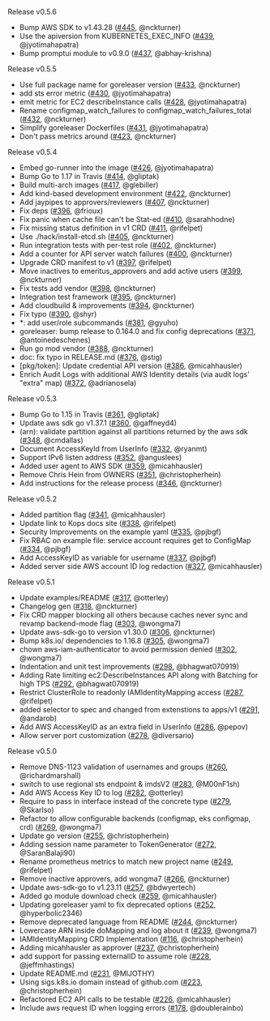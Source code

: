 Release v0.5.6
* Bump AWS SDK to v1.43.28 ([#445](https://github.com/kubernetes-sigs/aws-iam-authenticator/pull/445), @nckturner)
* Use the apiversion from KUBERNETES_EXEC_INFO ([#439](https://github.com/kubernetes-sigs/aws-iam-authenticator/pull/439), @jyotimahapatra)
* Bump promptui module to v0.9.0 ([#437](https://github.com/kubernetes-sigs/aws-iam-authenticator/pull/437), @abhay-krishna)

Release v0.5.5
* Use full package name for goreleaser version ([#433](https://github.com/kubernetes-sigs/aws-iam-authenticator/pull/433), @nckturner)
* add sts error metric ([#430](https://github.com/kubernetes-sigs/aws-iam-authenticator/pull/430), @jyotimahapatra)
* emit metric for EC2 describeInstance calls ([#428](https://github.com/kubernetes-sigs/aws-iam-authenticator/pull/428), @jyotimahapatra)
* Rename configmap_watch_failures to configmap_watch_failures_total ([#432](https://github.com/kubernetes-sigs/aws-iam-authenticator/pull/432), @nckturner)
* Simplify goreleaser Dockerfiles ([#431](https://github.com/kubernetes-sigs/aws-iam-authenticator/pull/431), @jyotimahapatra)
* Don't pass metrics around ([#423](https://github.com/kubernetes-sigs/aws-iam-authenticator/pull/423), @nckturner)

Release v0.5.4
* Embed go-runner into the image ([#426](https://github.com/kubernetes-sigs/aws-iam-authenticator/pull/426), @jyotimahapatra)
* Bump Go to 1.17 in Travis ([#414](https://github.com/kubernetes-sigs/aws-iam-authenticator/pull/414), @gliptak)
* Build multi-arch images ([#417](https://github.com/kubernetes-sigs/aws-iam-authenticator/pull/417), @glebiller)
* Add kind-based development environment ([#422](https://github.com/kubernetes-sigs/aws-iam-authenticator/pull/422), @nckturner)
* Add jaypipes to approvers/reviewers ([#407](https://github.com/kubernetes-sigs/aws-iam-authenticator/pull/407), @nckturner)
* Fix deps ([#396](https://github.com/kubernetes-sigs/aws-iam-authenticator/pull/396), @frioux)
* Fix panic when cache file can't be Stat-ed ([#410](https://github.com/kubernetes-sigs/aws-iam-authenticator/pull/410), @sarahhodne)
* Fix missing status definition in v1 CRD ([#411](https://github.com/kubernetes-sigs/aws-iam-authenticator/pull/411), @rifelpet)
* Use ./hack/install-etcd.sh ([#405](https://github.com/kubernetes-sigs/aws-iam-authenticator/pull/405), @nckturner)
* Run integration tests with per-test role ([#402](https://github.com/kubernetes-sigs/aws-iam-authenticator/pull/402), @nckturner)
* Add a counter for API server watch failures ([#400](https://github.com/kubernetes-sigs/aws-iam-authenticator/pull/400), @nckturner)
* Upgrade CRD manifest to v1 ([#397](https://github.com/kubernetes-sigs/aws-iam-authenticator/pull/397), @rifelpet)
* Move inactives to emeritus_approvers and add active users ([#399](https://github.com/kubernetes-sigs/aws-iam-authenticator/pull/399), @nckturner)
* Fix tests add vendor ([#398](https://github.com/kubernetes-sigs/aws-iam-authenticator/pull/398), @nckturner)
* Integration test framework ([#395](https://github.com/kubernetes-sigs/aws-iam-authenticator/pull/395), @nckturner)
* Add cloudbuild & improvements ([#394](https://github.com/kubernetes-sigs/aws-iam-authenticator/pull/394), @nckturner)
* Fix typo ([#390](https://github.com/kubernetes-sigs/aws-iam-authenticator/pull/390), @shyr)
* *: add user/role subcommands ([#381](https://github.com/kubernetes-sigs/aws-iam-authenticator/pull/381), @gyuho)
* goreleaser: bump release to 0.164.0 and fix config deprecations ([#371](https://github.com/kubernetes-sigs/aws-iam-authenticator/pull/371), @antoinedeschenes)
* Run go mod vendor ([#388](https://github.com/kubernetes-sigs/aws-iam-authenticator/pull/388), @nckturner)
* doc: fix typo in RELEASE.md ([#376](https://github.com/kubernetes-sigs/aws-iam-authenticator/pull/376), @stig)
* [pkg/token]: Update credential API version ([#386](https://github.com/kubernetes-sigs/aws-iam-authenticator/pull/386), @micahhausler)
* Enrich Audit Logs with additional AWS Identity details (via audit logs' "extra" map) ([#372](https://github.com/kubernetes-sigs/aws-iam-authenticator/pull/372), @adrianosela)

Release v0.5.3
* Bump Go to 1.15 in Travis ([#361](https://github.com/kubernetes-sigs/aws-iam-authenticator/pull/361), @gliptak)
* Update aws sdk go v1.37.1 ([#360](https://github.com/kubernetes-sigs/aws-iam-authenticator/pull/360), @gaffneyd4)
* (arn): validate partition against all partitions returned by the aws sdk ([#348](https://github.com/kubernetes-sigs/aws-iam-authenticator/pull/348), @cmdallas)
* Document AccessKeyId from UserInfo ([#332](https://github.com/kubernetes-sigs/aws-iam-authenticator/pull/332), @ryanmt)
* Support IPv6 listen address ([#352](https://github.com/kubernetes-sigs/aws-iam-authenticator/pull/352), @anguslees)
* Added user agent to AWS SDK ([#359](https://github.com/kubernetes-sigs/aws-iam-authenticator/pull/359), @micahhausler)
* Remove Chris Hein from OWNERS ([#351](https://github.com/kubernetes-sigs/aws-iam-authenticator/pull/351), @christopherhein)
* Add instructions for the release process ([#346](https://github.com/kubernetes-sigs/aws-iam-authenticator/pull/346), @nckturner)

Release v0.5.2
* Added partition flag ([#341](https://github.com/kubernetes-sigs/aws-iam-authenticator/pull/341), @micahhausler)
* Update link to Kops docs site ([#338](https://github.com/kubernetes-sigs/aws-iam-authenticator/pull/338), @rifelpet)
* Security Improvements on the example yaml ([#335](https://github.com/kubernetes-sigs/aws-iam-authenticator/pull/335), @pjbgf)
* Fix RBAC on example file: service account requires get to ConfigMap ([#334](https://github.com/kubernetes-sigs/aws-iam-authenticator/pull/334), @pjbgf)
* Add AccessKeyID as variable for username ([#337](https://github.com/kubernetes-sigs/aws-iam-authenticator/pull/337), @pjbgf)
* Added server side AWS account ID log redaction ([#327](https://github.com/kubernetes-sigs/aws-iam-authenticator/pull/327), @micahhausler)

Release v0.5.1
* Update examples/README ([#317](https://github.com/kubernetes-sigs/aws-iam-authenticator/pull/317), @otterley)
* Changelog gen ([#318](https://github.com/kubernetes-sigs/aws-iam-authenticator/pull/318), @nckturner)
* Fix CRD mapper blocking all others because caches never sync  and revamp backend-mode flag ([#303](https://github.com/kubernetes-sigs/aws-iam-authenticator/pull/303), @wongma7)
* Update aws-sdk-go to version v1.30.0 ([#306](https://github.com/kubernetes-sigs/aws-iam-authenticator/pull/306), @nckturner)
* Bump k8s.io/ dependencies to 1.16.8 ([#305](https://github.com/kubernetes-sigs/aws-iam-authenticator/pull/305), @wongma7)
* chown aws-iam-authenticator to avoid permission denied ([#302](https://github.com/kubernetes-sigs/aws-iam-authenticator/pull/302), @wongma7)
* Indentation and unit test improvements ([#298](https://github.com/kubernetes-sigs/aws-iam-authenticator/pull/298), @bhagwat070919)
* Adding Rate limiting ec2:DescribeInstances API along with Batching for high TPS ([#292](https://github.com/kubernetes-sigs/aws-iam-authenticator/pull/292), @bhagwat070919)
* Restrict ClusterRole to readonly IAMIdentityMapping access ([#287](https://github.com/kubernetes-sigs/aws-iam-authenticator/pull/287), @rifelpet)
* added selector to spec and changed from extenstions to apps/v1 ([#291](https://github.com/kubernetes-sigs/aws-iam-authenticator/pull/291), @andarob)
* Add AWS AccessKeyID as an extra field in UserInfo ([#286](https://github.com/kubernetes-sigs/aws-iam-authenticator/pull/286), @pepov)
* Allow server port customization ([#278](https://github.com/kubernetes-sigs/aws-iam-authenticator/pull/278), @diversario)

Release v0.5.0
* Remove DNS-1123 validation of usernames and groups ([#260](https://github.com/kubernetes-sigs/aws-iam-authenticator/pull/260), @richardmarshall)
* switch to use regional sts endpoint & imdsV2 ([#283](https://github.com/kubernetes-sigs/aws-iam-authenticator/pull/283), @M00nF1sh)
* Add AWS Access Key ID to log ([#282](https://github.com/kubernetes-sigs/aws-iam-authenticator/pull/282), @otterley)
* Require to pass in interface instead of the concrete type ([#279](https://github.com/kubernetes-sigs/aws-iam-authenticator/pull/279), @Skarlso)
* Refactor to allow configurable backends (configmap, eks configmap, crd) ([#269](https://github.com/kubernetes-sigs/aws-iam-authenticator/pull/269), @wongma7)
* Update go version ([#255](https://github.com/kubernetes-sigs/aws-iam-authenticator/pull/255), @christopherhein)
* Adding session name parameter to TokenGenerator ([#272](https://github.com/kubernetes-sigs/aws-iam-authenticator/pull/272), @SaranBalaji90)
* Rename prometheus metrics to match new project name ([#249](https://github.com/kubernetes-sigs/aws-iam-authenticator/pull/249), @rifelpet)
* Remove inactive approvers, add wongma7 ([#266](https://github.com/kubernetes-sigs/aws-iam-authenticator/pull/266), @nckturner)
* Update aws-sdk-go to v1.23.11 ([#257](https://github.com/kubernetes-sigs/aws-iam-authenticator/pull/257), @bdwyertech)
* Added go module download check ([#259](https://github.com/kubernetes-sigs/aws-iam-authenticator/pull/259), @micahhausler)
* Updating goreleaser yaml to fix deprecated options ([#252](https://github.com/kubernetes-sigs/aws-iam-authenticator/pull/252), @hyperbolic2346)
* Remove deprecated language from README ([#244](https://github.com/kubernetes-sigs/aws-iam-authenticator/pull/244), @nckturner)
* Lowercase ARN inside doMapping and log about it ([#239](https://github.com/kubernetes-sigs/aws-iam-authenticator/pull/239), @wongma7)
* IAMIdentityMapping CRD Implementation ([#116](https://github.com/kubernetes-sigs/aws-iam-authenticator/pull/116), @christopherhein)
* Adding micahhausler as approver ([#237](https://github.com/kubernetes-sigs/aws-iam-authenticator/pull/237), @christopherhein)
* add support for passing externalID to assume role ([#228](https://github.com/kubernetes-sigs/aws-iam-authenticator/pull/228), @jeffmhastings)
* Update README.md ([#231](https://github.com/kubernetes-sigs/aws-iam-authenticator/pull/231), @MIJOTHY)
* Using sigs.k8s.io domain instead of github.com ([#223](https://github.com/kubernetes-sigs/aws-iam-authenticator/pull/223), @christopherhein)
* Refactored EC2 API calls to be testable ([#226](https://github.com/kubernetes-sigs/aws-iam-authenticator/pull/226), @micahhausler)
* Include aws request ID when logging errors ([#178](https://github.com/kubernetes-sigs/aws-iam-authenticator/pull/178), @doublerainbo)
